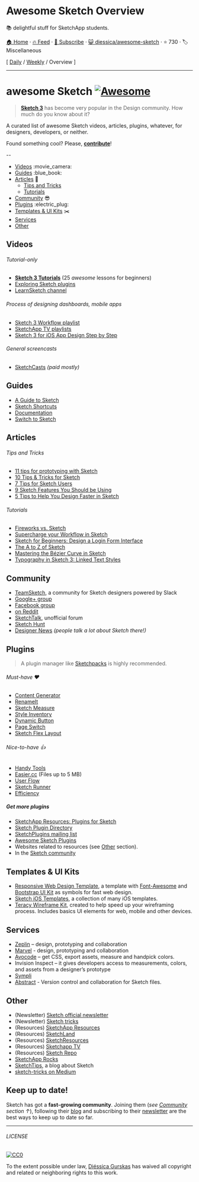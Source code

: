 # Awesome Sketch Overview

:books: delightful stuff for SketchApp students.

[🏠 Home](/README.md) · [🔥 Feed](https://www.trackawesomelist.com/diessica/awesome-sketch/rss.xml) · [📮 Subscribe](https://trackawesomelist.us17.list-manage.com/subscribe?u=d2f0117aa829c83a63ec63c2f&id=36a103854c) · [😺 diessica/awesome-sketch](https://github.com/diessica/awesome-sketch) · ⭐ 730 · 🏷️ Miscellaneous

[ [Daily](/content/diessica/awesome-sketch/README.md) / [Weekly](/content/diessica/awesome-sketch/week/README.md) / Overview ]

---

# awesome Sketch [![Awesome](https://cdn.rawgit.com/sindresorhus/awesome/d7305f38d29fed78fa85652e3a63e154dd8e8829/media/badge.svg)](https://github.com/sindresorhus/awesome)

> [**Sketch 3**](http://bohemiancoding.com/sketch/) has become very popular in the Design community. How much do you know about it?

A curated list of awesome Sketch videos, articles, plugins, whatever, for designers, developers, or neither.

Found something cool? Please, **[contribute](https://github.com/diessica/awesome-sketch/blob/master/README.md/contributing.md)**!

\--

*   [Videos](#videos) :movie\_camera:
*   [Guides](#guides) :blue\_book:
*   [Articles](#articles) :newspaper:
    *   [Tips and Tricks](#tips-and-tricks)
    *   [Tutorials](#tutorials)
*   [Community](#community) :sunglasses:
*   [Plugins](#plugins) :electric\_plug:
*   [Templates & UI Kits](#templates--ui-kits) :scissors:
*   [Services](#services)
*   [Other](#other)

## Videos

###### Tutorial-only

*   **[Sketch 3 Tutorials](https://www.youtube.com/playlist?list=PLLnpHn493BHE6UIsdKYlS5zu-ZYvx22CS)** (25 *awesome* lessons for beginners)
*   [Exploring Sketch plugins](https://www.youtube.com/playlist?list=PLLnpHn493BHHUZe9bihv37Z6CyXBTyb-9)
*   [LearnSketch channel](https://www.youtube.com/user/learnsketch/videos)

###### Process of designing dashboards, mobile apps

*   [Sketch 3 Workflow playlist](https://www.youtube.com/playlist?list=PLdOb4Jg-Lxg-g4NyfQZkgkfwXJpMFwo5E)
*   [SketchApp TV playlists](https://www.youtube.com/channel/UCSdp5logiFTM3SyLJrHabOQ/playlists)
*   [Sketch 3 for iOS App Design Step by Step](https://www.youtube.com/watch?v=6SyFaRNVuUA)

###### General screencasts

*   [SketchCasts](http://www.sketchcasts.net/) *(paid mostly)*

## Guides

*   [A Guide to Sketch](https://readymag.com/u91593485/guidetosketch/)
*   [Sketch Shortcuts](http://sketchshortcuts.com/)
*   [Documentation](http://www.bohemiancoding.com/sketch/support/documentation/)
*   [Switch to Sketch](https://www.switchtosketchapp.com/)

## Articles

###### Tips and Tricks

*   [11 tips for prototyping with Sketch](http://blog.invisionapp.com/11-tips-for-prototyping-with-sketch/)
*   [10 Tips & Tricks for Sketch](http://saloon.io/10-tips-tricks-for-sketch/)
*   [7 Tips for Sketch Users](https://medium.com/design-idea/7-tips-for-sketch-users-e09c27c7ce08)
*   [9 Sketch Features You Should be Using](http://webdesign.tutsplus.com/tutorials/9-sketch-features-you-should-be-using--webdesign-18016)
*   [5 Tips to Help You Design Faster in Sketch](https://medium.com/product-labs/5-tips-to-help-you-design-faster-in-sketch-a9db54d10a72)

###### Tutorials

*   [Fireworks vs. Sketch](http://unitid.nl/english/spot-the-difference-fireworks-and-sketch-3)
*   [Supercharge your Workflow in Sketch](https://medium.com/@bazdeas/supercharge-your-workflow-in-sketch-ebc9e5274845)
*   [Sketch for Beginners: Design a Login Form Interface](http://webdesign.tutsplus.com/tutorials/sketch-for-beginners-design-a-login-form-interface--cms-21534)
*   [The A to Z of Sketch](http://webdesign.tutsplus.com/articles/the-a-to-z-of-sketch--cms-22030)
*   [Mastering the Bézier Curve in Sketch](https://medium.com/sketch-app/mastering-the-bezier-curve-in-sketch-4da8fdf0dbbb)
*   [Typography in Sketch 3: Linked Text Styles](https://medium.com/@ericajaclyn/typography-in-sketch-3-linked-text-styles-9946a32af688)

## Community

*   [TeamSketch](http://teamsketch.io/), a community for Sketch designers powered by Slack
*   [Google+ group](https://plus.google.com/communities/105292892811319179094)
*   [Facebook group](https://www.facebook.com/groups/sketchformac/)
*   [on Reddit](http://www.reddit.com/r/sketchapp)
*   [SketchTalk](http://sketchtalk.io/), unofficial forum
*   [Sketch Hunt](http://sketchhunt.com/)
*   [Designer News](https://www.designernews.co/) *(people talk a lot about Sketch there!)*

## Plugins

> A plugin manager like [Sketchpacks](https://sketchpacks.com) is highly recommended.

###### Must-have :heart:

*   [Content Generator](https://github.com/timuric/Content-generator-sketch-plugin)
*   [RenameIt](https://github.com/rodi01/RenameIt)
*   [Sketch Measure](https://github.com/utom/sketch-measure)
*   [Style Inventory](https://github.com/getflourish/Sketch-Style-Inventory/)
*   [Dynamic Button](https://github.com/ddwht/sketch-dynamic-button)
*   [Page Switch](https://github.com/mauehara/sketch-page-switch)
*   [Sketch Flex Layout](https://github.com/hrescak/Sketch-Flex-Layout)

###### Nice-to-have :thumbsup:

*   [Handy Tools](https://github.com/webpatch/Handy-Tools/)
*   [Easier.cc](http://easier.cc/) (Files up to 5 MB)
*   [User Flow](https://github.com/abynim/UserFlows)
*   [Sketch Runner](http://sketchrunner.com)
*   [Efficiency](https://github.com/x-raizor/Efficiency)

##### Get more plugins

*   [SketchApp Resources: Plugins for Sketch](http://www.sketchappsources.com/plugins.html)
*   [Sketch Plugin Directory](https://github.com/sketchplugins/plugin-directory)
*   [SketchPlugins mailing list](http://sketchplugins.com/)
*   [Awesome Sketch Plugins](http://awesome-sket.ch/)
*   Websites related to resources (see [Other](#other) section).
*   In the [Sketch community](#community)

## Templates & UI Kits

*   [Responsive Web Design Template](https://github.com/luandro/sketch-responsive-design-template), a template with [Font-Awesome](https://fortawesome.github.io/Font-Awesome/) and [Bootstrap UI Kit](http://bootstrapuikit.com/) as symbols for fast web design.
*   [Sketch iOS Templates](https://github.com/nvk/sketch-ios), a collection of many iOS templates.
*   [Teracy Wireframe Kit](https://github.com/teracyhq/wireframe), created to help speed up your wireframing process. Includes basics UI elements for web, mobile and other devices.

## Services

*   [Zeplin](https://zeplin.io) – design, prototyping and collaboration
*   [Marvel](https://marvelapp.com) - design, prototyping and collaboration
*   [Avocode](https://avocode.com) – get CSS, export assets, measure and handpick colors.
*   Invision Inspect – it gives developers access to measurements, colors, and assets from a designer’s prototype
*   [Sympli](https://sympli.io)
*   [Abstract](https://www.goabstract.com/) - Version control and collaboration for Sketch files.

## Other

*   (Newsletter) [Sketch official newsletter](https://bohemian.curated.co/)
*   (Newsletter) [Sketch tricks](http://sketchtricks.com/)
*   (Resources) [SketchApp Resources](http://www.sketchappsources.com/)
*   (Resources) [SketchLand](http://sketch.land)
*   (Resources) [SketchResources](http://sketchresources.com/)
*   (Resources) [Sketchapp TV](http://sketchapp.tv/)
*   (Resources) [Sketch Repo](http://sketchrepo.com/)
*   [SketchApp Rocks](http://sketchapp.rocks/)
*   [SketchTips](http://www.sketchtips.info/), a blog about Sketch
*   [sketch-tricks on Medium](https://medium.com/sketch-tricks)

## Keep up to date!

Sketch has got a **fast-growing community**. Joining them (*see [Community](#community) section ↑*), following their [blog](http://bohemiancoding.tumblr.com/) and subscribing to their [newsletter](https://bohemian.curated.co/) are the best ways to keep up to date so far.

***

###### LICENSE

[![CC0](http://mirrors.creativecommons.org/presskit/buttons/88x31/svg/cc-zero.svg)](http://creativecommons.org/publicdomain/zero/1.0/)

To the extent possible under law, [Diéssica Gurskas](http://diessi.ca) has waived all copyright and related or neighboring rights to this work.

